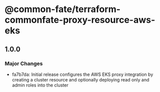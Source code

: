 # @common-fate/terraform-commonfate-proxy-resource-aws-eks

## 1.0.0

### Major Changes

- fa7b7da: Initial release configures the AWS EKS proxy integration by creating a cluster resource and optionally deploying read only and admin roles into the cluster
